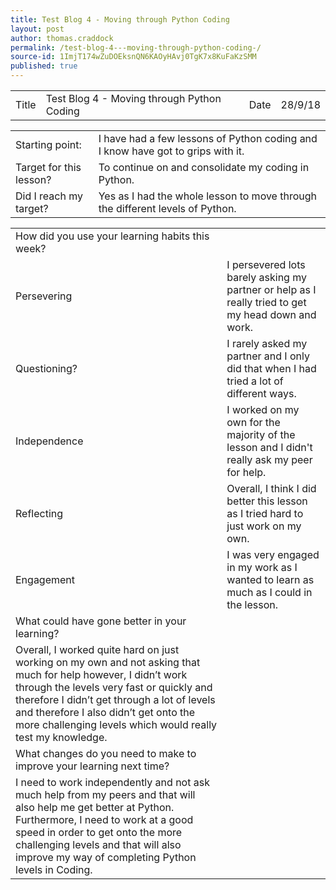 ```yaml
---
title: Test Blog 4 - Moving through Python Coding 
layout: post
author: thomas.craddock
permalink: /test-blog-4---moving-through-python-coding-/
source-id: 1ImjT174wZuDOEksnQN6KAOyHAvj0TgK7x8KuFaKzSMM
published: true
---
```

<table>
  <tr>
    <td>Title</td>
    <td>Test Blog 4 - Moving through Python Coding</td>
    <td>Date</td>
    <td>28/9/18</td>
  </tr>
</table>


<table>
  <tr>
    <td>Starting point:</td>
    <td>I have had a few lessons of Python coding and I know have got to grips with it.</td>
  </tr>
  <tr>
    <td>Target for this lesson?</td>
    <td>To continue on and consolidate my coding in Python. </td>
  </tr>
  <tr>
    <td>Did I reach my target? </td>
    <td>Yes as I had the whole lesson to move through the different levels of Python.</td>
  </tr>
</table>


<table>
  <tr>
    <td>How did you use your learning habits this week?</td>
    <td></td>
  </tr>
  <tr>
    <td>Persevering</td>
    <td>I persevered lots barely asking my partner or help as I really tried to get my head down and work.</td>
  </tr>
  <tr>
    <td>Questioning?</td>
    <td>I rarely asked my partner and I only did that when I had tried a lot of different ways.</td>
  </tr>
  <tr>
    <td>Independence</td>
    <td>I worked on my own for the majority of the lesson and I didn't really ask my peer for help.</td>
  </tr>
  <tr>
    <td>Reflecting</td>
    <td>Overall, I think I did better this lesson as I tried hard to just work on my own.</td>
  </tr>
  <tr>
    <td>Engagement</td>
    <td>I was very engaged in my work as I wanted to learn as much as I could in the lesson.</td>
  </tr>
  <tr>
    <td>What could have gone better in your learning?</td>
    <td></td>
  </tr>
  <tr>
    <td>Overall, I worked quite hard on just working on my own and not asking that much for help however, I didn’t work through the levels very fast or quickly and therefore I didn’t get through a lot of levels and therefore I also didn’t get onto the more challenging levels which would really test my knowledge.</td>
    <td></td>
  </tr>
  <tr>
    <td>What changes do you need to make to improve your learning next time?</td>
    <td></td>
  </tr>
  <tr>
    <td>I need to work independently and not ask much help from my peers and that will also help me get better at Python. Furthermore, I need to work at a good speed in order to get onto the more challenging levels and that will also improve my way of completing Python levels in Coding.</td>
    <td></td>
  </tr>
</table>


